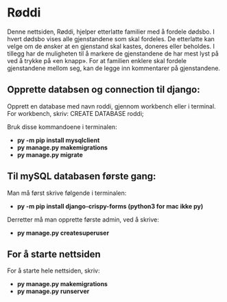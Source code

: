 # Røddi

Denne nettsiden, Røddi, hjelper etterlatte familier med å fordele dødsbo. I hvert dødsbo vises alle gjenstandene som skal fordeles. De etterlatte kan velge om de ønsker at en gjenstand skal kastes, doneres eller beholdes. I tillegg har de muligheten til å markere de gjenstandene de har mest lyst på ved å trykke på «en knapp». For at familien enklere skal fordele gjenstandene mellom seg, kan de legge inn kommentarer på gjenstandene.

## Opprette databsen og connection til django:

Opprett en database med navn roddi, gjennom workbench eller i terminal. 
For workbench, skriv: CREATE DATABASE roddi;

Bruk disse kommandoene i terminalen:
- **py -m pip install mysqlclient**
- **py manage.py makemigrations**
- **py manage.py migrate**

 

## Til mySQL databasen første gang:

Man må først skrive følgende i terminalen:

- **py -m pip install django-crispy-forms    (python3 for mac ikke py)**

Derretter må man opprette første admin, ved å skrive:
- **py manage.py createsuperuser**

## For å starte nettsiden

For å starte hele nettsiden, skriv:
- **py manage.py makemigrations**
- **py manage.py runserver**


